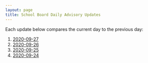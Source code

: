 ```yaml
---
layout: page
title: School Board Daily Advisory Updates
---
```


Each update below compares the current day to the previous day:
1. [2020-09-27](SUMMARY-2020-09-27T1703.html)
1. [2020-09-26](SUMMARY-2020-09-26T1545.html)
1. [2020-09-25](SUMMARY-2020-09-25T1545.html)
1. [2020-09-24](SUMMARY-2020-09-24T2226.html)
